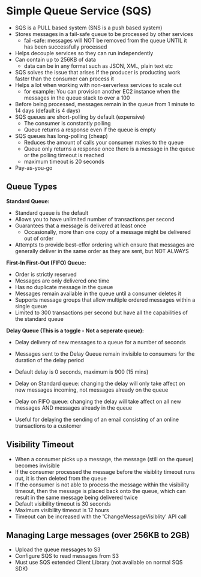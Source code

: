 # Simple Queue Service (SQS)

- SQS is a PULL based system (SNS is a push based system)
- Stores messages in a fail-safe queue to be processed by other services
  - fail-safe: messages will NOT be removed from the queue UNTIL it has been successfully processed
- Helps decouple services so they can run independently
- Can contain up to 256KB of data
  - data can be in any format such as JSON, XML, plain text etc
- SQS solves the issue that arises if the producer is producting work faster than the consumer can process it
- Helps a lot when working with non-serverless services to scale out
  - for example: You can provision another EC2 instance when the messages in the queue stack to over a 100
- Before being processed, messages remain in the queue from 1 minute to 14 days (default is 4 days)
- SQS queues are short-polling by default (expensive)
  - The consumer is constantly polling
  - Queue returns a response even if the queue is empty
- SQS queues has long-polling (cheap)
  - Reduces the amount of calls your consumer makes to the queue
  - Queue only returns a response once there is a message in the queue or the polling timeout is reached
  - maximum timeout is 20 seconds
- Pay-as-you-go

## Queue Types

**Standard Queue:**

- Standard queue is the default
- Allows you to have unlimited number of transactions per second
- Guarantees that a message is delivered at least once
  - Occasionally, more than one copy of a message might be delivered out of order
- Attempts to provide best-effor ordering which ensure that messages are generally deliver in the same order as they are sent, but NOT ALWAYS

**First-In First-Out (FIFO) Queue:**

- Order is strictly reserved
- Messages are only delivered one time
- Has no duplicate message in the queue
- Messages remain available in the queue until a consumer deletes it
- Supports message groups that allow multiple ordered messages within a single queue
- Limited to 300 transactions per second but have all the capabilities of the standard queue

**Delay Queue (This is a toggle - Not a seperate queue):**

- Delay delivery of new messages to a queue for a number of seconds
- Messages sent to the Delay Queue remain invisible to consumers for the duration of the delay period
- Default delay is 0 seconds, maximum is 900 (15 mins)

- Delay on Standard queue: changing the delay will only take affect on new messages incoming, not messages already on the queue
- Delay on FIFO queue: changing the delay will take affect on all new messages AND messages already in the queue

- Useful for delaying the sending of an email consisting of an online transactions to a customer

## Visibility Timeout

- When a consumer picks up a message, the message (still on the queue) becomes invisible
- If the consumer processed the message before the visiblity timeout runs out, it is then deleted from the queue
- If the consumer is not able to process the message within the visibility timeout, then the message is placed back onto the queue, which can result in the same message being delivered twice
- Default visibility timeout is 30 seconds
- Maximum visibility timeout is 12 hours
- Timeout can be increased with the 'ChangeMessageVisiblity' API call

## Managing Large messages (over 256KB to 2GB)

- Upload the queue messages to S3
- Configure SQS to read messages from S3
- Must use SQS extended Client Library (not available on normal SQS SDK)
